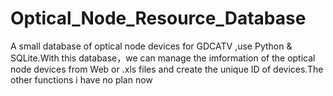 # Optical_Node_Resource_Database
A small database of optical node devices for GDCATV ,use Python &amp; SQLite.With this database，we can manage the imformation of the optical node devices from Web or .xls files and create the unique ID of devices.The other functions i have no plan now
